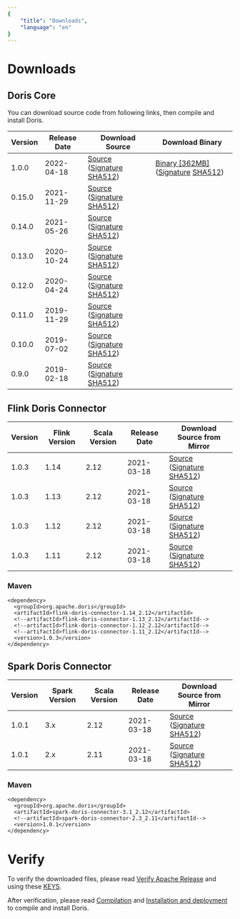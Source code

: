 ```yaml
---
{
    "title": "Downloads",
    "language": "en"
}
---
```


<!-- 
Licensed to the Apache Software Foundation (ASF) under one
or more contributor license agreements.  See the NOTICE file
distributed with this work for additional information
regarding copyright ownership.  The ASF licenses this file
to you under the Apache License, Version 2.0 (the
"License"); you may not use this file except in compliance
with the License.  You may obtain a copy of the License at

  http://www.apache.org/licenses/LICENSE-2.0

Unless required by applicable law or agreed to in writing,
software distributed under the License is distributed on an
"AS IS" BASIS, WITHOUT WARRANTIES OR CONDITIONS OF ANY
KIND, either express or implied.  See the License for the
specific language governing permissions and limitations
under the License.
-->

# Downloads

## Doris Core

You can download source code from following links, then compile and install Doris.

| Version | Release Date | Download Source | Download Binary |
|---|---|---| --- |
| 1.0.0 | 2022-04-18 | [Source](https://www.apache.org/dyn/closer.cgi/incubator/doris/1.0/1.0.0-incubating/apache-doris-1.0.0-incubating-src.tar.gz) ([Signature](https://www.apache.org/dyn/closer.cgi/incubator/doris/1.0/1.0.0-incubating/apache-doris-1.0.0-incubating-src.tar.gz.asc) [SHA512](https://www.apache.org/dyn/closer.cgi/incubator/doris/1.0/1.0.0-incubating/apache-doris-1.0.0-incubating-src.tar.gz.sha512))| [Binary [362MB]](https://www.apache.org/dyn/closer.cgi/incubator/doris/1.0/1.0.0-incubating/apache-doris-1.0.0-incubating-bin.tar.gz) ([Signature](https://www.apache.org/dyn/closer.cgi/incubator/doris/1.0/1.0.0-incubating/apache-doris-1.0.0-incubating-bin.tar.gz.asc) [SHA512](https://www.apache.org/dyn/closer.cgi/incubator/doris/1.0/1.0.0-incubating/apache-doris-1.0.0-incubating-bin.tar.gz.sha512))
| 0.15.0 | 2021-11-29 | [Source](http://archive.apache.org/dist/incubator/doris/0.15.0-incubating/apache-doris-0.15.0-incubating-src.tar.gz) ([Signature](http://archive.apache.org/dist/incubator/doris/0.15.0-incubating/apache-doris-0.15.0-incubating-src.tar.gz.asc) [SHA512](http://archive.apache.org/dist/incubator/doris/0.15.0-incubating/apache-doris-0.15.0-incubating-src.tar.gz.sha512))||
| 0.14.0 | 2021-05-26 | [Source](https://archive.apache.org/dist/incubator/doris/0.14.0-incubating/apache-doris-0.14.0-incubating-src.tar.gz) ([Signature](https://archive.apache.org/dist/incubator/doris/0.14.0-incubating/apache-doris-0.14.0-incubating-src.tar.gz.asc) [SHA512](https://archive.apache.org/dist/incubator/doris/0.14.0-incubating/apache-doris-0.14.0-incubating-src.tar.gz.sha512))||
| 0.13.0 | 2020-10-24 | [Source](https://archive.apache.org/dist/incubator/doris/0.13.0-incubating/apache-doris-0.13.0-incubating-src.tar.gz) ([Signature](https://archive.apache.org/dist/incubator/doris/0.13.0-incubating/apache-doris-0.13.0-incubating-src.tar.gz.asc) [SHA512](https://archive.apache.org/dist/incubator/doris/0.13.0-incubating/apache-doris-0.13.0-incubating-src.tar.gz.sha512))||
| 0.12.0 | 2020-04-24 | [Source](https://archive.apache.org/dist/incubator/doris/0.12.0-incubating/apache-doris-0.12.0-incubating-src.tar.gz) ([Signature](https://archive.apache.org/dist/incubator/doris/0.12.0-incubating/apache-doris-0.12.0-incubating-src.tar.gz.asc) [SHA512](https://archive.apache.org/dist/incubator/doris/0.12.0-incubating/apache-doris-0.12.0-incubating-src.tar.gz.sha512)) ||
| 0.11.0 | 2019-11-29 | [Source](https://archive.apache.org/dist/incubator/doris/0.11.0-incubating/apache-doris-0.11.0-incubating-src.tar.gz) ([Signature](https://archive.apache.org/dist/incubator/doris/0.11.0-incubating/apache-doris-0.11.0-incubating-src.tar.gz.asc) [SHA512](https://archive.apache.org/dist/incubator/doris/0.11.0-incubating/apache-doris-0.11.0-incubating-src.tar.gz.sha512)) ||
| 0.10.0 | 2019-07-02 | [Source](https://archive.apache.org/dist/incubator/doris/0.10.0-incubating/apache-doris-0.10.0-incubating-src.tar.gz) ([Signature](https://archive.apache.org/dist/incubator/doris/0.10.0-incubating/apache-doris-0.10.0-incubating-src.tar.gz.asc) [SHA512](https://archive.apache.org/dist/incubator/doris/0.10.0-incubating/apache-doris-0.10.0-incubating-src.tar.gz.sha512)) ||
| 0.9.0 | 2019-02-18 | [Source](https://archive.apache.org/dist/incubator/doris/0.9.0-incubating/apache-doris-0.9.0-incubating-src.tar.gz) ([Signature](https://archive.apache.org/dist/incubator/doris/0.9.0-incubating/apache-doris-0.9.0-incubating-src.tar.gz.asc) [SHA512](https://archive.apache.org/dist/incubator/doris/0.9.0-incubating/apache-doris-0.9.0-incubating-src.tar.gz.sha512)) ||
 
## Flink Doris Connector

| Version | Flink Version | Scala Version | Release Date | Download Source from Mirror |
|---|---|---|---|---|
| 1.0.3 | 1.14 | 2.12 | 2021-03-18 | [Source](https://www.apache.org/dyn/closer.cgi/incubator/doris/flink-connector/1.0.3/apache-doris-flink-connector-1.14_2.12-1.0.3-incubating-src.tar.gz) ([Signature](https://downloads.apache.org/incubator/doris/flink-connector/1.0.3/apache-doris-flink-connector-1.14_2.12-1.0.3-incubating-src.tar.gz.asc) [SHA512](https://downloads.apache.org/incubator/doris/flink-connector/1.0.3/apache-doris-flink-connector-1.14_2.12-1.0.3-incubating-src.tar.gz.sha512))|
| 1.0.3 | 1.13 | 2.12 | 2021-03-18 | [Source](https://www.apache.org/dyn/closer.cgi/incubator/doris/flink-connector/1.0.3/apache-doris-flink-connector-1.13_2.12-1.0.3-incubating-src.tar.gz) ([Signature](https://downloads.apache.org/incubator/doris/flink-connector/1.0.3/apache-doris-flink-connector-1.13_2.12-1.0.3-incubating-src.tar.gz.asc) [SHA512](https://downloads.apache.org/incubator/doris/flink-connector/1.0.3/apache-doris-flink-connector-1.13_2.12-1.0.3-incubating-src.tar.gz.sha512))|
| 1.0.3 | 1.12 | 2.12 | 2021-03-18 | [Source](https://www.apache.org/dyn/closer.cgi/incubator/doris/flink-connector/1.0.3/apache-doris-flink-connector-1.12_2.12-1.0.3-incubating-src.tar.gz) ([Signature](https://downloads.apache.org/incubator/doris/flink-connector/1.0.3/apache-doris-flink-connector-1.12_2.12-1.0.3-incubating-src.tar.gz.asc) [SHA512](https://downloads.apache.org/incubator/doris/flink-connector/1.0.3/apache-doris-flink-connector-1.12_2.12-1.0.3-incubating-src.tar.gz.sha512))|
| 1.0.3 | 1.11 | 2.12 | 2021-03-18 | [Source](https://www.apache.org/dyn/closer.cgi/incubator/doris/flink-connector/1.0.3/apache-doris-flink-connector-1.11_2.12-1.0.3-incubating-src.tar.gz) ([Signature](https://downloads.apache.org/incubator/doris/flink-connector/1.0.3/apache-doris-flink-connector-1.11_2.12-1.0.3-incubating-src.tar.gz.asc) [SHA512](https://downloads.apache.org/incubator/doris/flink-connector/1.0.3/apache-doris-flink-connector-1.11_2.12-1.0.3-incubating-src.tar.gz.sha512))|

### Maven

```
<dependency>
  <groupId>org.apache.doris</groupId>
  <artifactId>flink-doris-connector-1.14_2.12</artifactId>
  <!--artifactId>flink-doris-connector-1.13_2.12</artifactId-->
  <!--artifactId>flink-doris-connector-1.12_2.12</artifactId-->
  <!--artifactId>flink-doris-connector-1.11_2.12</artifactId-->
  <version>1.0.3</version>
</dependency>
```

## Spark Doris Connector

| Version | Spark Version | Scala Version | Release Date | Download Source from Mirror |
|---|---|---|---|---|
| 1.0.1 | 3.x | 2.12 | 2021-03-18 | [Source](https://www.apache.org/dyn/closer.cgi/incubator/doris/spark-connector/1.0.1/apache-doris-spark-connector-3.1_2.12-1.0.1-incubating-src.tar.gz) ([Signature](https://downloads.apache.org/incubator/doris/spark-connector/1.0.1/apache-doris-spark-connector-3.1_2.12-1.0.1-incubating-src.tar.gz.asc) [SHA512](https://downloads.apache.org/incubator/doris/spark-connector/1.0.1/apache-doris-spark-connector-3.1_2.12-1.0.1-incubating-src.tar.gz.sha512))|
| 1.0.1 | 2.x | 2.11 | 2021-03-18 | [Source](https://www.apache.org/dyn/closer.cgi/incubator/doris/spark-connector/1.0.1/apache-doris-spark-connector-2.3_2.11-1.0.1-incubating-src.tar.gz) ([Signature](https://downloads.apache.org/incubator/doris/spark-connector/1.0.1/apache-doris-spark-connector-2.3_2.11-1.0.1-incubating-src.tar.gz.asc) [SHA512](https://downloads.apache.org/incubator/doris/spark-connector/1.0.1/apache-doris-spark-connector-2.3_2.11-1.0.1-incubating-src.tar.gz.sha512))|

### Maven

```
<dependency>
  <groupId>org.apache.doris</groupId>
  <artifactId>spark-doris-connector-3.1_2.12</artifactId>
  <!--artifactId>spark-doris-connector-2.3_2.11</artifactId-->
  <version>1.0.1</version>
</dependency>
```

# Verify

To verify the downloaded files, please read [Verify Apache Release](../community/release-and-verify/release-verify.md) and using these [KEYS](https://downloads.apache.org/incubator/doris/KEYS).

After verification, please read [Compilation](../install/source-install/compilation.md) and [Installation and deployment](../install/install-deploy.md) to compile and install Doris.
